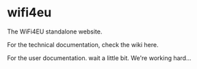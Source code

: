 # wifi4eu
The WiFi4EU standalone website.

For the technical documentation, check the wiki here.

For the user documentation. wait a little bit. We're working hard...
